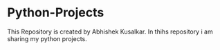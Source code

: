 # Python-Projects
This Repository is created by Abhishek Kusalkar. In thihs repository i am sharing my python projects.
